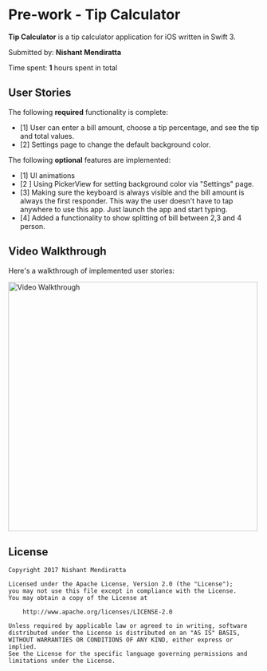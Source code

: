 # Pre-work - Tip Calculator

**Tip Calculator** is a tip calculator application for iOS written in Swift 3.

Submitted by: **Nishant Mendiratta**

Time spent: **1** hours spent in total

## User Stories

The following **required** functionality is complete:

* [1] User can enter a bill amount, choose a tip percentage, and see the tip and total values.
* [2] Settings page to change the default background color.

The following **optional** features are implemented:
* [1] UI animations
* [2 ] Using PickerView for setting background color via "Settings" page.
* [3] Making sure the keyboard is always visible and the bill amount is always the first responder. This way the user doesn't have to tap anywhere to use this app. Just launch the app and start typing.
* [4] Added a functionality to show splitting of bill between 2,3 and 4 person. 

## Video Walkthrough 

Here's a walkthrough of implemented user stories:

<img src='http://i.giphy.com/xUPGcIfbj73PHyPaTu.gif' title='Video Walkthrough' width='500' alt='Video Walkthrough' />

## License

    Copyright 2017 Nishant Mendiratta

    Licensed under the Apache License, Version 2.0 (the "License");
    you may not use this file except in compliance with the License.
    You may obtain a copy of the License at

        http://www.apache.org/licenses/LICENSE-2.0

    Unless required by applicable law or agreed to in writing, software
    distributed under the License is distributed on an "AS IS" BASIS,
    WITHOUT WARRANTIES OR CONDITIONS OF ANY KIND, either express or implied.
    See the License for the specific language governing permissions and
    limitations under the License.
